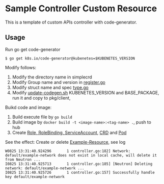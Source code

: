 # Sample Controller Custom Resource

This is a template of custom APIs controller with code-generator. 

## Usage

Run go get code-generator
```shell script
$ go get k8s.io/code-generator@kubenetes=$KUBENETES_VERSION
``` 
Modify follows: 
1. Modify the directory name in simplecrd
1. Modify Group name and version in [register.go](pkg/apis/samplecrd/v1)
1. Modify struct name and spec [type.go](pkg/apis/samplecrd/v1/type.go)
4. Modify [update-codegen.sh](/hack/update-codegen.sh) KUBENETES_VERSION and BASE_PACKAGE, run it and copy to pkg/client,

Buikd code and image: 
1. Build execute file by ```go build```
2. Build image by ```docker build -t <image-name>:<tag-name> .```, push to hub
3. Create [Role, RoleBinding, ServiceAccount](/k8s/rbac.yaml), [CRD](/k8s/crd.yaml) and [Pod](/k8s/controller.yaml)

See the effect:
Create or delete [Example-Resource](example/example-network.yaml), see log
```text
W0825 13:31:40.924296       1 controller.go:182] Network: default/example-network does not exist in local cache, will delete it from Neutron ...
I0825 13:31:40.925713       1 controller.go:185] [Neutron] Deleting network: default/example-network ...
I0825 13:31:40.925726       1 controller.go:157] Successfully handle key default/example-network
``` 
 


